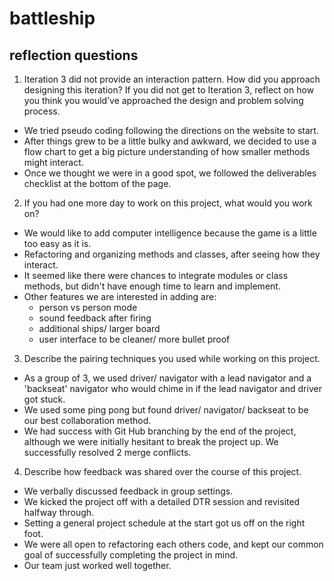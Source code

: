 # battleship
## reflection questions
1. Iteration 3 did not provide an interaction pattern. How did you approach designing this iteration? If you did not get to Iteration 3, reflect on how you think you would’ve approached the design and problem solving process.
- We tried pseudo coding following the directions on the website to start. 
- After things grew to be a little bulky and awkward, we decided to use a flow chart to get a big picture understanding of how smaller methods might interact. 
- Once we thought we were in a good spot, we followed the deliverables checklist at the bottom of the page. 

2. If you had one more day to work on this project, what would you work on?
- We would like to add computer intelligence because the game is a little too easy as it is. 
- Refactoring and organizing methods and classes, after seeing how they interact. 
- It seemed like there were chances to integrate modules or class methods, but didn't have enough time to learn and implement. 
- Other features we are interested in adding are:
    - person vs person mode
    - sound feedback after firing
    - additional ships/ larger board
    - user interface to be cleaner/ more bullet proof

3. Describe the pairing techniques you used while working on this project.
- As a group of 3, we used driver/ navigator with a lead navigator and a 'backseat' navigator who would chime in if the lead navigator and driver got stuck.
- We used some ping pong but found driver/ navigator/ backseat to be our best collaboration method.
- We had success with Git Hub branching by the end of the project, although we were initially hesitant to break the project up. We successfully resolved 2 merge conflicts.  

4. Describe how feedback was shared over the course of this project.
- We verbally discussed feedback in group settings. 
- We kicked the project off with a detailed DTR session and revisited halfway through. 
- Setting a general project schedule at the start got us off on the right foot. 
- We were all open to refactoring each others code, and kept our common goal of successfully completing the project in mind. 
- Our team just worked well together. 
